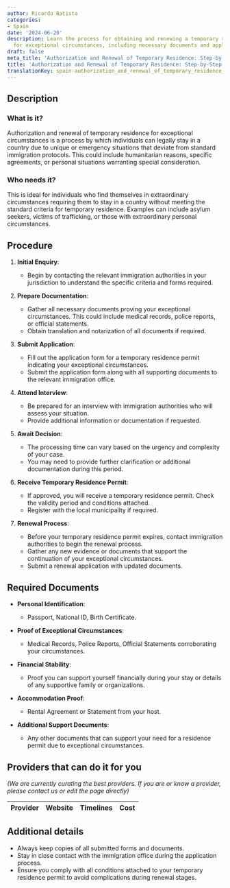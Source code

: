 ```yaml
---
author: Ricardo Batista
categories:
- Spain
date: '2024-06-20'
description: Learn the process for obtaining and renewing a temporary residence permit
  for exceptional circumstances, including necessary documents and application steps.
draft: false
meta_title: 'Authorization and Renewal of Temporary Residence: Step-by-Step Guide'
title: 'Authorization and Renewal of Temporary Residence: Step-by-Step Guide'
translationKey: spain-authorization_and_renewal_of_temporary_residence_for_exceptional_circumstances
---
```


## Description

### What is it?
Authorization and renewal of temporary residence for exceptional circumstances is a process by which individuals can legally stay in a country due to unique or emergency situations that deviate from standard immigration protocols. This could include humanitarian reasons, specific agreements, or personal situations warranting special consideration.

### Who needs it?
This is ideal for individuals who find themselves in extraordinary circumstances requiring them to stay in a country without meeting the standard criteria for temporary residence. Examples can include asylum seekers, victims of trafficking, or those with extraordinary personal circumstances.

## Procedure

1. **Initial Enquiry**:
   - Begin by contacting the relevant immigration authorities in your jurisdiction to understand the specific criteria and forms required.

2. **Prepare Documentation**:
   - Gather all necessary documents proving your exceptional circumstances. This could include medical records, police reports, or official statements.
   - Obtain translation and notarization of all documents if required.

3. **Submit Application**:
   - Fill out the application form for a temporary residence permit indicating your exceptional circumstances.
   - Submit the application form along with all supporting documents to the relevant immigration office.

4. **Attend Interview**:
   - Be prepared for an interview with immigration authorities who will assess your situation.
   - Provide additional information or documentation if requested.

5. **Await Decision**:
   - The processing time can vary based on the urgency and complexity of your case.
   - You may need to provide further clarification or additional documentation during this period.

6. **Receive Temporary Residence Permit**:
   - If approved, you will receive a temporary residence permit. Check the validity period and conditions attached.
   - Register with the local municipality if required.

7. **Renewal Process**:
   - Before your temporary residence permit expires, contact immigration authorities to begin the renewal process.
   - Gather any new evidence or documents that support the continuation of your exceptional circumstances.
   - Submit a renewal application with updated documents.

## Required Documents

- **Personal Identification**:
  - Passport, National ID, Birth Certificate.

- **Proof of Exceptional Circumstances**:
  - Medical Records, Police Reports, Official Statements corroborating your circumstances.

- **Financial Stability**:
  - Proof you can support yourself financially during your stay or details of any supportive family or organizations.

- **Accommodation Proof**:
  - Rental Agreement or Statement from your host.

- **Additional Support Documents**:
  - Any other documents that can support your need for a residence permit due to exceptional circumstances.

## Providers that can do it for you
_(We are currently curating the best providers. If you are or know a provider, please contact us or edit the page directly)_

| Provider        |     Website     |     Timelines    |       Cost      |
| --------------- | --------------- |  :-------------: | :-------------: |

## Additional details
- Always keep copies of all submitted forms and documents.
- Stay in close contact with the immigration office during the application process.
- Ensure you comply with all conditions attached to your temporary residence permit to avoid complications during renewal stages.